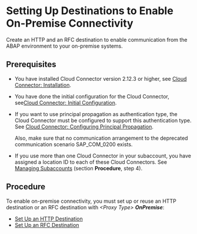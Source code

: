<!-- loio9b6510edf4d844a28f022b3db41f3202 -->

# Setting Up Destinations to Enable On-Premise Connectivity

Create an HTTP and an RFC destination to enable communication from the ABAP environment to your on-premise systems.



<a name="loio9b6510edf4d844a28f022b3db41f3202__section_b5c_rl3_43b"/>

## Prerequisites

-   You have installed Cloud Connector version 2.12.3 or higher, see [Cloud Connector: Installation](https://help.sap.com/viewer/cca91383641e40ffbe03bdc78f00f681/Cloud/en-US/57ae3d62f63440f7952e57bfcef948d3.html).

-   You have done the initial configuration for the Cloud Connector, see[Cloud Connector: Initial Configuration](https://help.sap.com/viewer/cca91383641e40ffbe03bdc78f00f681/Cloud/en-US/db9170a7d97610148537d5a84bf79ba2.html).

-   If you want to use principal propagation as authentication type, the Cloud Connector must be configured to support this authentication type. See [Cloud Connector: Configuring Principal Propagation](https://help.sap.com/viewer/cca91383641e40ffbe03bdc78f00f681/Cloud/en-US/c84d4d0b12d34890b334998185f49e88.html).

    Also, make sure that no communication arrangement to the deprecated communication scenario SAP\_COM\_0200 exists.

-   If you use more than one Cloud Connector in your subaccount, you have assigned a location ID to each of these Cloud Connectors. See [Managing Subaccounts](https://help.sap.com/viewer/cca91383641e40ffbe03bdc78f00f681/Cloud/en-US/f16df12fab9f4fe1b8a4122f0fd54b6e.html) \(section **Procedure**, step 4\).



<a name="loio9b6510edf4d844a28f022b3db41f3202__section_p43_dm3_43b"/>

## Procedure

To enable on-premise connectivity, you must set up or reuse an HTTP destination or an RFC destination with *<Proxy Type\>* ***OnPremise***:

-   [Set Up an HTTP Destination](Set_Up_an_HTTP_Destination_3884bc3.md)
-   [Set Up an RFC Destination](Set_Up_an_RFC_Destination_a69e99c.md)

